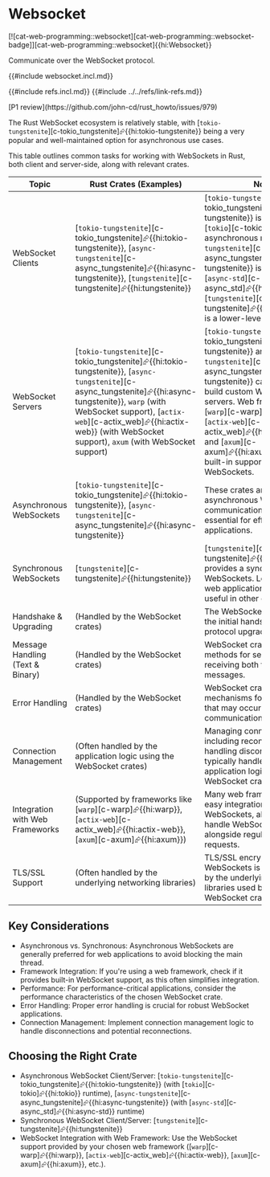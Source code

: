 # Websocket

[![cat-web-programming::websocket][cat-web-programming::websocket-badge]][cat-web-programming::websocket]{{hi:Websocket}}

Communicate over the WebSocket protocol.

{{#include websocket.incl.md}}

{{#include refs.incl.md}}
{{#include ../../refs/link-refs.md}}

<div class="hidden">
[P1 review](https://github.com/john-cd/rust_howto/issues/979)

The Rust WebSocket ecosystem is relatively stable, with [`tokio-tungstenite`][c-tokio_tungstenite]⮳{{hi:tokio-tungstenite}} being a very popular and well-maintained option for asynchronous use cases.

This table outlines common tasks for working with WebSockets in Rust, both client and server-side, along with relevant crates.

| Topic | Rust Crates (Examples) | Notes |
|---|---|---|
| WebSocket Clients | [`tokio-tungstenite`][c-tokio_tungstenite]⮳{{hi:tokio-tungstenite}}, [`async-tungstenite`][c-async_tungstenite]⮳{{hi:async-tungstenite}}, [`tungstenite`][c-tungstenite]⮳{{hi:tungstenite}} | [`tokio-tungstenite`][c-tokio_tungstenite]⮳{{hi:tokio-tungstenite}} is built on the [`tokio`][c-tokio]⮳{{hi:tokio}} asynchronous runtime. [`async-tungstenite`][c-async_tungstenite]⮳{{hi:async-tungstenite}} is based on [`async-std`][c-async_std]⮳{{hi:async-std}}. [`tungstenite`][c-tungstenite]⮳{{hi:tungstenite}} is a lower-level crate. |
| WebSocket Servers | [`tokio-tungstenite`][c-tokio_tungstenite]⮳{{hi:tokio-tungstenite}}, [`async-tungstenite`][c-async_tungstenite]⮳{{hi:async-tungstenite}}, `warp` (with WebSocket support), [`actix-web`][c-actix_web]⮳{{hi:actix-web}} (with WebSocket support), `axum` (with WebSocket support) | [`tokio-tungstenite`][c-tokio_tungstenite]⮳{{hi:tokio-tungstenite}} and [`async-tungstenite`][c-async_tungstenite]⮳{{hi:async-tungstenite}} can be used to build custom WebSocket servers. Web frameworks like [`warp`][c-warp]⮳{{hi:warp}}, [`actix-web`][c-actix_web]⮳{{hi:actix-web}}, and [`axum`][c-axum]⮳{{hi:axum}} also provide built-in support for handling WebSockets. |
| Asynchronous WebSockets | [`tokio-tungstenite`][c-tokio_tungstenite]⮳{{hi:tokio-tungstenite}}, [`async-tungstenite`][c-async_tungstenite]⮳{{hi:async-tungstenite}} | These crates are designed for asynchronous WebSocket communication, which is essential for efficient web applications. |
| Synchronous WebSockets | [`tungstenite`][c-tungstenite]⮳{{hi:tungstenite}} | [`tungstenite`][c-tungstenite]⮳{{hi:tungstenite}} provides a synchronous API for WebSockets. Less common for web applications but might be useful in other contexts. |
| Handshake & Upgrading | (Handled by the WebSocket crates) | The WebSocket crates handle the initial handshake and protocol upgrade process. |
| Message Handling (Text & Binary) | (Handled by the WebSocket crates) | WebSocket crates provide methods for sending and receiving both text and binary messages. |
| Error Handling | (Handled by the WebSocket crates) | WebSocket crates include mechanisms for handling errors that may occur during communication. |
| Connection Management | (Often handled by the application logic using the WebSocket crates) | Managing connections, including reconnecting and handling disconnections, is typically handled by the application logic using the WebSocket crate's API. |
| Integration with Web Frameworks | (Supported by frameworks like [`warp`][c-warp]⮳{{hi:warp}}, [`actix-web`][c-actix_web]⮳{{hi:actix-web}}, [`axum`][c-axum]⮳{{hi:axum}}) | Many web frameworks provide easy integration with WebSockets, allowing you to handle WebSocket connections alongside regular HTTP requests. |
| TLS/SSL Support | (Often handled by the underlying networking libraries) | TLS/SSL encryption for WebSockets is usually handled by the underlying networking libraries used by the WebSocket crate. |

## Key Considerations

- Asynchronous vs. Synchronous: Asynchronous WebSockets are generally preferred for web applications to avoid blocking the main thread.
- Framework Integration: If you're using a web framework, check if it provides built-in WebSocket support, as this often simplifies integration.
- Performance: For performance-critical applications, consider the performance characteristics of the chosen WebSocket crate.
- Error Handling: Proper error handling is crucial for robust WebSocket applications.
- Connection Management: Implement connection management logic to handle disconnections and potential reconnections.

## Choosing the Right Crate

- Asynchronous WebSocket Client/Server: [`tokio-tungstenite`][c-tokio_tungstenite]⮳{{hi:tokio-tungstenite}} (with [`tokio`][c-tokio]⮳{{hi:tokio}} runtime), [`async-tungstenite`][c-async_tungstenite]⮳{{hi:async-tungstenite}} (with [`async-std`][c-async_std]⮳{{hi:async-std}} runtime)
- Synchronous WebSocket Client/Server: [`tungstenite`][c-tungstenite]⮳{{hi:tungstenite}}
- WebSocket Integration with Web Framework: Use the WebSocket support provided by your chosen web framework ([`warp`][c-warp]⮳{{hi:warp}}, [`actix-web`][c-actix_web]⮳{{hi:actix-web}}, [`axum`][c-axum]⮳{{hi:axum}}, etc.).

</div>
